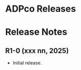 ADPco Releases
===============


Release Notes
=============

R1-0 (xxx nn, 2025)
-------------------
* Initial release.
